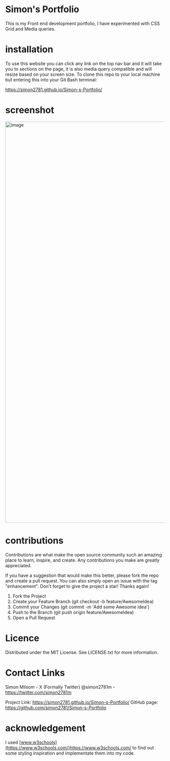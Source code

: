 # Simon's Portfolio
This is my Front end development portfolio, I have experimented with CSS Grid and Media queries.

# installation
To use this website you can click any link on the top nav bar and it will take you to sections on the page, it is also media query compatible and will resize based on your screen size. 
To clone this repo to your local machine but entering this into your Git Bash terminal:

https://simon2781.github.io/Simon-s-Portfolio/

# screenshot

<img width="1262" alt="image" src="https://github.com/simon2781/Portfolio/assets/131234378/9ce669aa-66fd-4533-a468-59b7479af678">

# contributions

Contributions are what make the open source community such an amazing place to learn, inspire, and create. Any contributions you make are greatly appreciated.

If you have a suggestion that would make this better, please fork the repo and create a pull request. You can also simply open an issue with the tag "enhancement". Don't forget to give the project a star! Thanks again!

1. Fork the Project
2. Create your Feature Branch (git checkout -b feature/AwesomeIdea)
3. Commit your Changes (git commit -m 'Add some Awesome idea')
4. Push to the Branch (git push origin feature/AwesomeIdea)
5. Open a Pull Request

# Licence

Distributed under the MIT License. See LICENSE.txt for more information.


# Contact Links
Simon Milsom - X (Formally Twitter) @simon2781m - https://twitter.com/simon2781m

Project Link: https://simon2781.github.io/Simon-s-Portfolio/
GitHub page: https://github.com/simon2781/Simon-s-Portfolio

# acknowledgement

I used [www.w3schools](https://www.w3schools.com/)https://www.w3schools.com/ to find out some styling inspiration and implementate them into my code.
